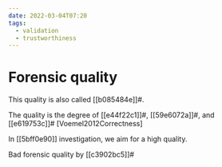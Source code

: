 ```yaml
---
date: 2022-03-04T07:20
tags:
  - validation
  - trustworthiness
---
```


# Forensic quality

This quality is also called [[b085484e]]#.

The quality is the degree of [[e44f22c1]]#, [[59e6072a]]#, and [[e619753c]]# [Voemel2012Correctness]

In [[5bff0e90]] investigation, we aim for a high quality.

Bad forensic quality by [[c3902bc5]]#
